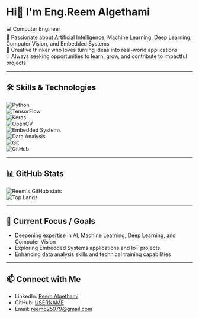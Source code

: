 # Hi👋 I'm Eng.Reem Algethami

💻 Computer Engineer  
🤖 Passionate about Artificial Intelligence, Machine Learning, Deep Learning, Computer Vision, and Embedded Systems   
🎨 Creative thinker who loves turning ideas into real-world applications  
💡 Always seeking opportunities to learn, grow, and contribute to impactful projects  

---

## 🛠️ Skills & Technologies
![Python](https://img.shields.io/badge/-Python-3776AB?logo=python&logoColor=white)  
![TensorFlow](https://img.shields.io/badge/-TensorFlow-FF6F00?logo=tensorflow&logoColor=white)  
![Keras](https://img.shields.io/badge/-Keras-D00000?logo=keras&logoColor=white)  
![OpenCV](https://img.shields.io/badge/-OpenCV-5C3EE8?logo=opencv&logoColor=white)  
![Embedded Systems](https://img.shields.io/badge/-Embedded%20Systems-8A2BE2?logo=arduino&logoColor=white)  
![Data Analysis](https://img.shields.io/badge/-Data%20Analysis-FF4500?logo=powerbi&logoColor=white)  
![Git](https://img.shields.io/badge/-Git-F05032?logo=git&logoColor=white)  
![GitHub](https://img.shields.io/badge/-GitHub-181717?logo=github&logoColor=white)  

---

## 📊 GitHub Stats
![Reem's GitHub stats](https://github-readme-stats.vercel.app/api?username=ReemAlgethami&show_icons=true&theme=tokyonight)  
![Top Langs](https://github-readme-stats.vercel.app/api/top-langs/?username=ReemAlgethami&layout=compact&theme=tokyonight)  

---

## 🎯 Current Focus / Goals
- Deepening expertise in AI, Machine Learning, Deep Learning, and Computer Vision  
- Exploring Embedded Systems applications and IoT projects  
- Enhancing data analysis skills and technical training capabilities  

---

## 📫 Connect with Me
- LinkedIn: [Reem Algethami](https://www.linkedin.com/in/reem-algethami-245800316)  
- GitHub: [USERNAME](https://github.com/ReemAlgethami)  
- Email: reem525979@gmail.com  

